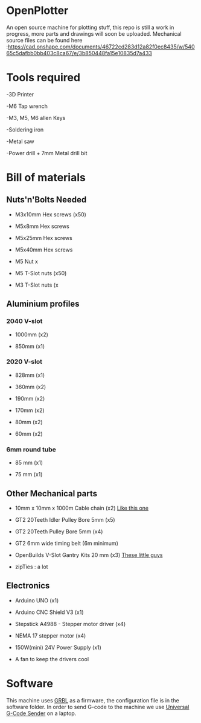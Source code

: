 # OpenPlotter
An open source machine for plotting stuff, this repo is still a work in progress, more parts and drawings will soon be uploaded. 
Mechanical source files can be found here :https://cad.onshape.com/documents/46722cd283d12a82f0ec8435/w/54065c5dafbb0bb403c8ca67/e/3b850448fa15e10835d7a433

# Tools required

-3D Printer

-M6 Tap wrench

-M3, M5, M6 allen Keys

-Soldering iron

-Metal saw

-Power drill + 7mm Metal drill bit

# Bill of materials

## Nuts'n'Bolts Needed

- M3x10mm Hex screws (x50)

- M5x8mm Hex screws

- M5x25mm Hex screws

- M5x40mm Hex screws

- M5 Nut x

- M5 T-Slot nuts (x50)

- M3 T-Slot nuts (x

## Aluminium profiles
### 2040 V-slot

- 1000mm (x2)
  
- 850mm (x1) 

### 2020 V-slot

- 828mm (x1)

- 360mm (x2)

- 190mm (x2)

- 170mm (x2)

- 80mm (x2)

- 60mm (x2)

### 6mm round tube 

- 85 mm (x1)

- 75 mm (x1)

## Other Mechanical parts

- 10mm x 10mm x 1000m Cable chain (x2) [Like this one](https://www.amazon.fr/chudian-10mmx10mm-Transporteur-Imprimante-Machine%EF%BC%8CNoir/dp/B07Y6769LL?pd_rd_w=SgpTm&content-id=amzn1.sym.2feba941-c3ea-43f7-9bb0-8595e66c71e9&pf_rd_p=2feba941-c3ea-43f7-9bb0-8595e66c71e9&pf_rd_r=PNCYDVQPMEP8R8EMBY00&pd_rd_wg=k4awF&pd_rd_r=3dc373b0-0f3b-4564-b3dd-3d22f7814f42&pd_rd_i=B07Y6769LL&psc=1&ref_=pd_bap_d_grid_rp_0_1_ec_pd_nav_hcs_rp_2_t)
  
- GT2 20Teeth Idler Pulley Bore 5mm (x5)

- GT2 20Teeth Pulley Bore 5mm (x4)
  
- GT2 6mm wide timing belt (6m minimum)

- OpenBuilds V-Slot Gantry Kits 20 mm (x3) [These little guys](https://openbuildspartstore.com/v-slot-gantry-kit-20mm/)

- zipTies : a lot
  

## Electronics

- Arduino UNO (x1)

- Arduino CNC Shield V3 (x1)

- Stepstick A4988 - Stepper motor driver (x4)

- NEMA 17 stepper motor (x4)

- 150W(mini) 24V Power Supply (x1)

- A fan to keep the drivers cool


# Software

This machine uses [GRBL](https://github.com/gnea/grbl) as a firmware, the configuration file is in the software folder. 
In order to send G-code to the machine we use [Universal G-Code Sender](https://winder.github.io/ugs_website/) on a laptop. 
